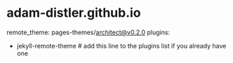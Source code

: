 # adam-distler.github.io
remote_theme: pages-themes/architect@v0.2.0
plugins:
- jekyll-remote-theme # add this line to the plugins list if you already have one
